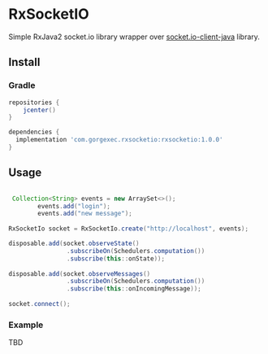 # RxSocketIO
Simple RxJava2 socket.io library wrapper over [socket.io-client-java](https://github.com/socketio/socket.io-client-java) library.

## Install

### Gradle

```gradle
repositories {
    jcenter()
}

dependencies {
  implementation 'com.gorgexec.rxsocketio:rxsocketio:1.0.0'
}
```

## Usage

```java

 Collection<String> events = new ArraySet<>();
        events.add("login");
        events.add("new message");
        
RxSocketIo socket = RxSocketIo.create("http://localhost", events);

disposable.add(socket.observeState()
                .subscribeOn(Schedulers.computation())
                .subscribe(this::onState));
                
disposable.add(socket.observeMessages()
                .subscribeOn(Schedulers.computation())
                .subscribe(this::onIncomingMessage));
                
socket.connect();

```

### Example

TBD

